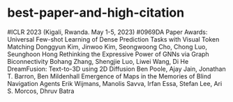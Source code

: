 # best-paper-and-high-citation

#ICLR 2023   (Kigali, Rwanda. May 1-5, 2023)
#0969DA Paper Awards:
Universal Few-shot Learning of Dense Prediction Tasks with Visual Token Matching
Donggyun Kim, Jinwoo Kim, Seongwoong Cho, Chong Luo, Seunghoon Hong
Rethinking the Expressive Power of GNNs via Graph Biconnectivity
Bohang Zhang, Shengjie Luo, Liwei Wang, Di He
DreamFusion: Text-to-3D using 2D Diffusion
Ben Poole, Ajay Jain, Jonathan T. Barron, Ben Mildenhall
Emergence of Maps in the Memories of Blind Navigation Agents
Erik Wijmans, Manolis Savva, Irfan Essa, Stefan Lee, Ari S. Morcos, Dhruv Batra
